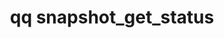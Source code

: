 ---
category: snapshot
command: snapshot_get_status
keywords: qq, qq_cli, snapshot_get_status
optional_options:
- alternate:
  - --id
  help: The identifier of the snapshot to list.
  name: -i
  required: true
permalink: /qq-cli-command-guide/snapshot/snapshot_get_status.html
positional_options: []
sidebar: qq_cli_command_reference_sidebar
summary: This section explains how to use the <code>qq snapshot_get_status</code>
  command.
synopsis: Get the information for a single snapshot.
title: qq snapshot_get_status
usage: qq snapshot_get_status [-h] -i ID
zendesk_source: qq CLI Command Guide

---